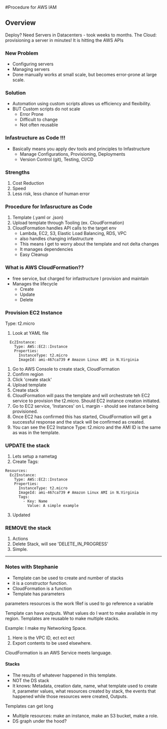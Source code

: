#Procedure for AWS IAM 

## Overview
Deploy? Need Servers in Datacenters - took weeks to months.
    The Cloud: provisioning a server in minutes!
It is hitting the AWS APIs 

### New Problem
* Configuring servers
* Managing servers
* Done manually works at small scale, but becomes error-prone at large scale.
  
### Solution
* Automation using custom scripts allows us efficiency and flexibility.
* BUT Custom scripts do not scale
  * Error Prone
  * Difficult to change
  * Not often reusable

### Infastructure as Code !!!
* Basically means you apply dev tools and principles to Infastructure
  * Manage Configurations, Provisioning, Deployments
  * Version Control (git), Testing, CI/CD

### Strengths
1. Cost Reduction
2. Speed
3. Less risk, less chance of human error

### Procedure for Infasructure as Code
1. Template (.yaml or .json)
2. Upload template through Tooling (ex. CloudFormation)
3. CloudFormation handles API calls to the target env
   * Lambda, EC2, S3, Elastic Load Balancing, RDS, VPC
   * also handles changing infastructure 
   * This means I get to worry about the template and not delta changes
   * It manages dependencies
   * Easy Cleanup

### What is AWS CloudFormation??
* free service, but charged for infastructure I provision and maintain
* Manages the lifecycle
  * Create
  * Update
  * Delete

### Provision EC2 Instance 
Type: t2.micro
1. Look at YAML file
```Resources:
  Ec2Instance:
    Type: AWS::EC2::Instance
    Properties:
      InstanceType: t2.micro
      ImageId: ami-467ca739 # Amazon Linux AMI in N.Virginia
```
1. Go to AWS Console to create stack, CloudFormation
2. Confirm region
3. Click 'create stack'
4. Upload template 
5. Create stack
6. CloudFormation will pass the template and will orchestrate teh EC2 service to provision the t2.micro. Should EC2 instance creation initiated.
7. Go to EC2 service, 'Instances' on L margin - should see instance being provisioned.
8. Once EC2 has confirmed this has started, CloudFormation will get a successful response and the stack will be confirmed as created. 
9. You can see the EC2 Instance Type: t2.micro and the AMI ID is the same as was in the template. 

### UPDATE the stack
1. Lets setup a nametag
2. Create Tags:
```
Resources:
  Ec2Instance:
    Type: AWS::EC2::Instance
    Properties:
      InstanceType: t2.micro
      ImageId: ami-467ca739 # Amazon Linux AMI in N.Virginia
      Tags:
        - Key: Name
          Value: A simple example
```
3. Updated 

### REMOVE the stack

1. Actions
2. Delete Stack, will see 'DELETE_IN_PROGRESS'
3. Simple. 

-----------------------------------------------------------

### Notes with Stephanie

* Template can be used to create and number of stacks
* it is a constructor function. 
* CloudFormation is a function
* Template has parameters

parameters
resources is the work
!Ref is used to go reference a variable

Template can have outputs. What values do I want to make available in my region. 
Templates are reusable to make multiple stacks.

Example: I make my Networking Space.
1. Here is the VPC ID, ect ect ect 
2. Export contents to be used elsewhere.

CloudFormation is an AWS Service meets language.

#### Stacks
* The results of whatever happened in this template. 
* NOT the DS stack
* It knows: Metadata, creation date, name, what template used to create it, parameter values, what resources created by stack, the events that happened while those resources were created, Outputs.

Templates can get long
* Multiple resources: make an instance, make an S3 bucket, make a role.
* DS graph under the hood?




